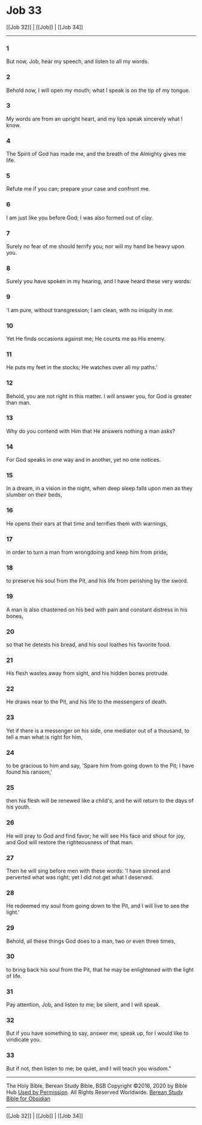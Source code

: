 # Job 33

[[Job 32]] | [[Job]] | [[Job 34]]

---

### 1
But now, Job, hear my speech, and listen to all my words.

### 2
Behold now, I will open my mouth; what I speak is on the tip of my tongue.

### 3
My words are from an upright heart, and my lips speak sincerely what I know.

### 4
The Spirit of God has made me, and the breath of the Almighty gives me life.

### 5
Refute me if you can; prepare your case and confront me.

### 6
I am just like you before God; I was also formed out of clay.

### 7
Surely no fear of me should terrify you; nor will my hand be heavy upon you.

### 8
Surely you have spoken in my hearing, and I have heard these very words:

### 9
'I am pure, without transgression; I am clean, with no iniquity in me.

### 10
Yet He finds occasions against me; He counts me as His enemy.

### 11
He puts my feet in the stocks; He watches over all my paths.'

### 12
Behold, you are not right in this matter. I will answer you, for God is greater than man.

### 13
Why do you contend with Him that He answers nothing a man asks?

### 14
For God speaks in one way and in another, yet no one notices.

### 15
In a dream, in a vision in the night, when deep sleep falls upon men as they slumber on their beds,

### 16
He opens their ears at that time and terrifies them with warnings,

### 17
in order to turn a man from wrongdoing and keep him from pride,

### 18
to preserve his soul from the Pit, and his life from perishing by the sword.

### 19
A man is also chastened on his bed with pain and constant distress in his bones,

### 20
so that he detests his bread, and his soul loathes his favorite food.

### 21
His flesh wastes away from sight, and his hidden bones protrude.

### 22
He draws near to the Pit, and his life to the messengers of death.

### 23
Yet if there is a messenger on his side, one mediator out of a thousand, to tell a man what is right for him,

### 24
to be gracious to him and say, 'Spare him from going down to the Pit; I have found his ransom,'

### 25
then his flesh will be renewed like a child's, and he will return to the days of his youth.

### 26
He will pray to God and find favor; he will see His face and shout for joy, and God will restore the righteousness of that man.

### 27
Then he will sing before men with these words: 'I have sinned and perverted what was right; yet I did not get what I deserved.

### 28
He redeemed my soul from going down to the Pit, and I will live to see the light.'

### 29
Behold, all these things God does to a man, two or even three times,

### 30
to bring back his soul from the Pit, that he may be enlightened with the light of life.

### 31
Pay attention, Job, and listen to me; be silent, and I will speak.

### 32
But if you have something to say, answer me; speak up, for I would like to vindicate you.

### 33
But if not, then listen to me; be quiet, and I will teach you wisdom."

---

The Holy Bible, Berean Study Bible, BSB
Copyright ©2016, 2020 by Bible Hub
[Used by Permission](https://berean.bible/terms.htm). All Rights Reserved Worldwide.
[Berean Study Bible for Obsidian](https://github.com/gapmiss/berean-study-bible-for-obsidian)

---

[[Job 32]] | [[Job]] | [[Job 34]]

